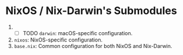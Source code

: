 # NixOS / Nix-Darwin's Submodules

1. -[ ] TODO `darwin`: macOS-specific configuration.
2. `nixos`: NixOS-specific configuration.
3. `base.nix`: Common configuration for both NixOS and Nix-Darwin.